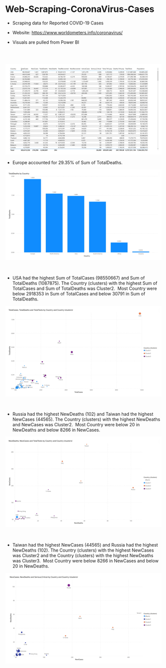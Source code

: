 # Web-Scraping-CoronaVirus-Cases
- Scraping data for Reported COVID-19 Cases 

- Website: https://www.worldometers.info/coronavirus/

- Visuals are pulled from Power BI

<br /><br />

![](Project/ss/table-1.jpg)

- Europe accounted for 29.35% of Sum of TotalDeaths.﻿﻿

![](Project/ss/bar-1.jpg)

<br />

- USA had the highest Sum of TotalCases (98550667) and Sum of TotalDeaths (1087875). The Country (clusters) with the highest Sum of TotalCases and Sum of TotalDeaths was Cluster2.﻿﻿
﻿﻿
﻿﻿Most Country were below 2918353 in Sum of TotalCases and below 30791 in Sum of TotalDeaths.﻿﻿
  
![](Project/ss/scatterone-1.jpg)

<br />

- Russia had the highest NewDeaths (102) and Taiwan had the highest NewCases (44565). The Country (clusters) with the highest NewDeaths and NewCases was Cluster2.﻿﻿
﻿﻿
﻿﻿Most Country were below 20 in NewDeaths and below 8266 in NewCases.﻿﻿

![](Project/ss/scattertwo-1.jpg)

<br />

- Taiwan had the highest NewCases (44565) and Russia had the highest NewDeaths (102). The Country (clusters) with the highest NewCases was Cluster2 and the Country (clusters) with the highest NewDeaths was Cluster3.﻿﻿
﻿﻿
﻿﻿Most Country were below 8266 in NewCases and below 20 in NewDeaths.﻿﻿
﻿﻿
  
![](Project/ss/scatterthree-1.jpg)


﻿
